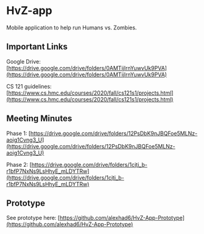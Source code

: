 # HvZ-app
Mobile application to help run Humans vs. Zombies.

## Important Links
Google Drive: [https://drive.google.com/drive/folders/0AMTijIrnYuwvUk9PVA](https://drive.google.com/drive/folders/0AMTijIrnYuwvUk9PVA)

CS 121 guidelines: [https://www.cs.hmc.edu/courses/2020/fall/cs121s1/projects.html](https://www.cs.hmc.edu/courses/2020/fall/cs121s1/projects.html)

## Meeting Minutes

Phase 1: [https://drive.google.com/drive/folders/12PsDbK9nJBQFoe5MLNz-aoig1Cvng3_U](https://drive.google.com/drive/folders/12PsDbK9nJBQFoe5MLNz-aoig1Cvng3_U)

Phase 2: [https://drive.google.com/drive/folders/1cjti_b-r1bfP7NxNs9LsHhyE_mLDYTRw](https://drive.google.com/drive/folders/1cjti_b-r1bfP7NxNs9LsHhyE_mLDYTRw)

## Prototype
See prototype here: [https://github.com/alexhad6/HvZ-App-Prototype](https://github.com/alexhad6/HvZ-App-Prototype)
